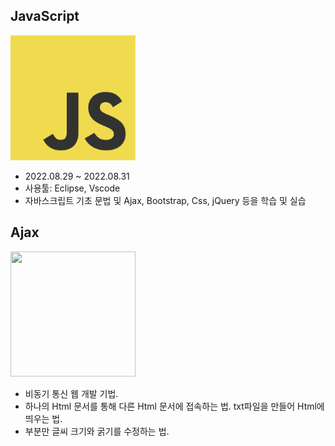 ## **JavaScript**
<img src="https://github.com/voodootikigod/logo.js/raw/master/js.png" width="200" height="200">

- 2022.08.29 ~ 2022.08.31
- 사용툴: Eclipse, Vscode
- 자바스크립트 기초 문법 및 Ajax, Bootstrap, Css, jQuery 등을 학습 및 실습
## **Ajax**
<img src="https://images.velog.io/images/leehaeun0/post/8c63084a-037b-428a-9c57-cdfd28ee7752/1200px-AJAX_logo_by_gengns.svg.png" width="200" height="200">

- 비동기 통신 웹 개발 기법.
- 하나의 Html 문서를 통해 다른 Html 문서에 접속하는 법. txt파일을 만들어 Html에 띄우는 법. <li> 부분만 글씨 크기와 굵기를 수정하는 법. <Style> 이나 <a> 에 직접 기능을 입력하여, 클릭하면 저장된 함수가 실행하는 법을 학습함.